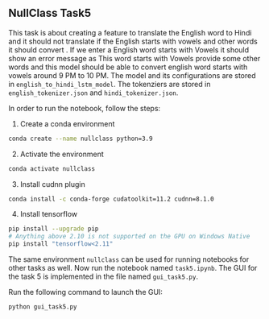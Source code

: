 ## NullClass Task5

This task is about creating a feature to translate the English word to Hindi and it should not translate if the English starts with vowels and other words it should convert . If we enter a English word starts with Vowels it should show an error message as This word starts with Vowels provide some other words and this model should be able to convert english word starts with vowels around 9 PM to 10 PM. The model and its configurations are stored in `english_to_hindi_lstm_model`. The tokenziers are stored in `english_tokenizer.json` and `hindi_tokenizer.json`.

In order to run the notebook, follow the steps:

1. Create a conda environment

```bash
conda create --name nullclass python=3.9
```
2. Activate the environment

```bash
conda activate nullclass
```
3. Install cudnn plugin
```bash
conda install -c conda-forge cudatoolkit=11.2 cudnn=8.1.0
```

4. Install tensorflow
```bash
pip install --upgrade pip
# Anything above 2.10 is not supported on the GPU on Windows Native
pip install "tensorflow<2.11" 
```

The same environment `nullclass` can be used for running notebooks for other tasks as well. Now run the notebook named `task5.ipynb`. The GUI for the task 5 is implemented in the file named `gui_task5.py`. 

Run the following command to launch the GUI:
```bash
python gui_task5.py
```


